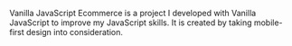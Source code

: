 Vanilla JavaScript Ecommerce is a project I developed with Vanilla JavaScript to improve my JavaScript skills. It is created by taking mobile-first design into consideration. 

